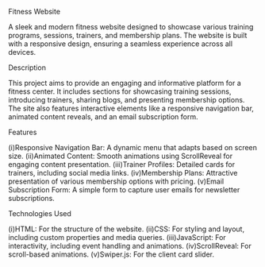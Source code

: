 Fitness Website

  A sleek and modern fitness website designed to showcase various training programs, sessions, trainers, and membership plans. 
The website is built with a responsive design, ensuring a seamless experience across all devices.

Description

  This project aims to provide an engaging and informative platform for a fitness center. It includes sections for showcasing training sessions, 
introducing trainers, sharing blogs, and presenting membership options. The site also features interactive elements like a responsive
navigation bar, animated content reveals, and an email subscription form.

Features

  (i)Responsive Navigation Bar: A dynamic menu that adapts based on screen size.
  (ii)Animated Content: Smooth animations using ScrollReveal for engaging content presentation.
  (iii)Trainer Profiles: Detailed cards for trainers, including social media links.
  (iv)Membership Plans: Attractive presentation of various membership options with pricing.
  (v)Email Subscription Form: A simple form to capture user emails for newsletter subscriptions.

Technologies Used

  (i)HTML: For the structure of the website.
  (ii)CSS: For styling and layout, including custom properties and media queries.
  (iii)JavaScript: For interactivity, including event handling and animations.
  (iv)ScrollReveal: For scroll-based animations.
  (v)Swiper.js: For the client card slider.
